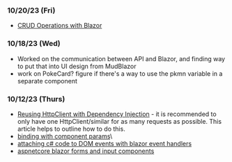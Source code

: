 ### 10/20/23 (Fri)
- [CRUD Operations with Blazor](https://www.c-sharpcorner.com/article/crud-operations-using-blazor-net-6-0-entity-framework-core/)

### 10/18/23 (Wed)
- Worked on the communication between API and Blazor, and finding way to put that into UI design from MudBlazor
- work on PokeCard? figure if there's a way to use the pkmn variable in  a separate component

### 10/12/23 (Thurs)
- [Reusing HttpClient with Dependency Injection](https://nodogmablog.bryanhogan.net/2017/10/reusing-httpclient-with-dependency-injection/) - it is recommended to only have one HttpClient/similar for as many requests as possible. This article helps to outline how to do this.
- [binding with component params](https://learn.microsoft.com/en-us/aspnet/core/blazor/components/data-binding?view=aspnetcore-7.0#binding-with-component-parameters)\
- [attaching c# code to DOM events with blazor event handlers](https://learn.microsoft.com/en-us/training/modules/blazor-improve-how-forms-work/2-attach-csharp-code-dom-events-blazor-event-handlers)
- [aspnetcore blazor forms and input components](https://learn.microsoft.com/en-us/aspnet/core/blazor/forms-and-input-components?view=aspnetcore-7.0)
